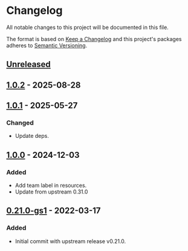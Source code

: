 # Changelog

All notable changes to this project will be documented in this file.

The format is based on [Keep a Changelog](http://keepachangelog.com/en/1.0.0/)
and this project's packages adheres to [Semantic Versioning](http://semver.org/spec/v2.0.0.html).

## [Unreleased]

## [1.0.2] - 2025-08-28

## [1.0.1] - 2025-05-27

### Changed

- Update deps.

## [1.0.0] - 2024-12-03

### Added

- Add team label in resources.
- Update from upstream 0.31.0

## [0.21.0-gs1] - 2022-03-17

### Added

- Initial commit with upstream release v0.21.0.

[Unreleased]: https://github.com/giantswarm/descheduler-app/compare/v1.0.2...HEAD
[1.0.2]: https://github.com/giantswarm/descheduler-app/compare/v1.0.1...v1.0.2
[1.0.1]: https://github.com/giantswarm/descheduler-app/compare/v1.0.0...v1.0.1
[1.0.0]: https://github.com/giantswarm/descheduler-app/compare/v0.21.0-gs1...v1.0.0
[0.21.0-gs1]: https://github.com/giantswarm/descheduler-app/compare/v0.0.0...v0.21.0-gs1

